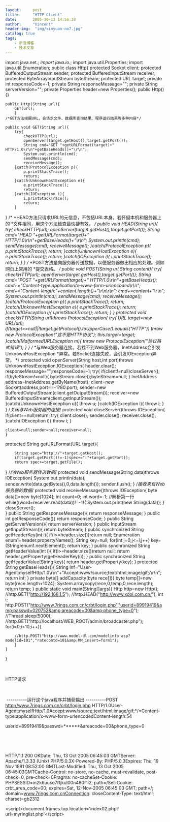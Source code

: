 ```yaml
---
layout:     post
title:      "HTTP Client"
date:       2005-10-13 14:56:38
author:     "Vincent"
header-img:  "img/xinyuan-no7.jpg"
catalog: true
tags:
    - 新浪博客
    - 技术文章
---
```



import java.net.*;
import java.io.*;
import java.util.Properties;
import java.util.Enumeration;
public class  Http{
    protected Socket client;
    protected BufferedOutputStream sender;
    protected BufferedInputStream receiver;
    protected ByteArrayInputStream byteStream;
    protected URL target;
    private int responseCode=-1;
    private String responseMessage="";
    private String serverVersion="";
    private Properties header=new Properties();
    public Http(){}
    
    public Http(String url){
        GET(url);
        }
    /*GET方法根据URL，会请求文件、数据库查询结果、程序运行结果等多种内容*/
    
    public void GET(String url){
        try{
            checkHTTP(url);
            openServer(target.getHost(),target.getPort());
            String cmd="GET "+getURLFormat(target)+" HTTP/1.0\r\n"+getBaseHeads()+"\r\n";
            System.out.println(cmd);
            sendMessage(cmd);
            receiveMessage();
        }catch(ProtocolException p){
            p.printStackTrace();
            return;
        }catch(UnknownHostException e){
            e.printStackTrace();
            return;
        }catch(IOException i){
            i.printStackTrace();
            return;
        }
}
/*
*HEAD方法只请求URL的元信息，不包括URL本身。若怀疑本机和服务器上的
*文件相同，用这个方法检查最快捷有效。
*/
public void HEAD(String url){
    try{
        checkHTTP(url);
        openServer(target.getHost(),target.getPort());
        String cmd="HEAD "+getURLFormat(target)+" HTTP/1.0\r\n"+getBaseHeads()+"\r\n";
        System.out.println(cmd);
        sendMessage(cmd);
        receiveMessage();
    }catch(ProtocolException p){
        p.printStackTrace();
        return;
    }catch(UnknownHostException e){
        e.printStackTrace();
        return;
    }catch(IOException i){
        i.printStackTrace();
        return;
    }
}
/*
*POST方法是向服务器传送数据，以便服务器做出相应的处理。例如网页上常用的
*提交表格。
*/
public void POST(String url,String content){
    try{
        checkHTTP(url);
        openServer(target.getHost(),target.getPort());
        String cmd="POST "+getURLFormat(target)+" HTTP/1.0\r\n"+getBaseHeads();
        cmd+="Content-type:application/x-www-form-urlencoded\r\n";
        cmd+="Content-length:"+content.length()+"\r\n\r\n";
        cmd+=content+"\r\n";
  System.out.println(cmd);
        sendMessage(cmd);
        receiveMessage();
    }catch(ProtocolException p){
        p.printStackTrace();
        return;
    }catch(UnknownHostException e){
            e.printStackTrace();
            return;
    }catch(IOException i){
        i.printStackTrace();
        return;
    }
}
protected void checkHTTP(String url)throws ProtocolException{
    try{
        URL target=new URL(url);
        if(target==null||!target.getProtocol().toUpperCase().equals("HTTP"))
        throw new ProtocolException("这不是HTTP协议");
        this.target=target;
    }catch(MalformedURLException m){
        throw new ProtocolException("协议格式错误");
    }
}
/*
*与Web服务器连接。若找不到Web服务器，InetAddress会引发UnknownHostException
*异常。若Socket连接失败，会引发IOException异常。
*/
protected void openServer(String host,int port)throws UnknownHostException,IOException{
    header.clear();
    responseMessage="";responseCode=-1;
    try{
        if(client!=null)closeServer();
        if(byteStream!=null){
            byteStream.close();byteStream=null;
        }
        InetAddress address=InetAddress.getByName(host);
        client=new Socket(address,port==-1?80:port);
        sender=new BufferedOutputStream(client.getOutputStream());
        receiver=new BufferedInputStream(client.getInputStream());
    }catch(UnknownHostException u){
        throw u;
    }catch(IOException i){
        throw i;
    }
}
/*关闭与Web服务器的连接*/
protected void closeServer()throws IOException{
    if(client==null)return;
    try{
        client.close();
        sender.close();
        receiver.close();
    }catch(IOException i){
        throw i;
    }
    
    client=null;sender=null;receiver=null;
    }
    
protected String getURLFormat(URL target){
    
        String spec="http://"+target.getHost();
        if(target.getPort()!=-1)spec+=":"+target.getPort();
        return spec+=target.getFile();
}
/*向Web服务器传送数据*/
protected void sendMessage(String data)throws IOException{
    System.out.println(data);
    sender.write(data.getBytes(),0,data.length());
    sender.flush();
}
/*接收来自Web服务器的数据*/
protected void receiveMessage()throws IOException{
    byte data[]=new byte[1024];
    int count=0;
    int word=-1;
    //解析第一行
    while((word=receiver.read(data))!=-1){
        System.out.print(new String(data));
    }
    closeServer();      
}
public String getResponseMessage(){
    return responseMessage;
}
public int getResponseCode(){
    return responseCode;
}
public String getServerVersion(){
    return serverVersion;
}
public InputStream getInputStream(){
    return byteStream;
}
public synchronized String getHeaderKey(int i){
    if(i&gt;=header.size())return null;
    Enumeration enum1=header.propertyNames();
    String key=null;
    for(int j=0;j&lt;=i;j++)
        key=(String)enum1.nextElement();
    return key;
}
public synchronized String getHeaderValue(int i){
    if(i&gt;=header.size())return null;
    return header.getProperty(getHeaderKey(i));
}
public synchronized String getHeaderValue(String key){
    return header.getProperty(key);
}
protected String getBaseHeads(){
    String inf="User-Agent:myselfHttp/1.0\r\n"+"Accept:www/source;text/html;image/gif;*/*\r\n";
    return inf;
}
private byte[] addCapacity(byte rece[]){
    byte temp[]=new byte[rece.length+1024];
    System.arraycopy(rece,0,temp,0,rece.length);
    return temp;
}
public static void main(String[]args){
    Http http=new Http();
    //http.GET("http://192.168.1.5");
    //http.HEAD("http://www.xdol.com.cn/");
    int i;
 http.POST("http://www.7rings.com.cn/crbt/login.php","userid=89919419&amp;passwd=020752&amp;areacode=00&amp;phone_type=0");
 //Thread.sleep(5000);
    //http.GET("http://localhost/WEB_ROOT/admin/broadcaster.php");
    for(i=0;i&lt;10;i++){
        
        //http.POST("http://www.model-dl.com/modelinfo.asp?modelid=101","ratecontd=101&amp;MM_insert=form1");
        }
    }
}

 

HTTP请求

 

 ----------运行这个java程序并捕获输出 ----------POST http://www.7rings.com.cn/crbt/login.php HTTP/1.0User-Agent:myselfHttp/1.0Accept:www/source;text/html;image/gif;*/*Content-type:application/x-www-form-urlencodedContent-length:54

userid=89919419&amp;passwd=******&amp;areacode=00&amp;phone_type=0

 

 

HTTP/1.1 200 OKDate: Thu, 13 Oct 2005 06:45:03 GMTServer: Apache/1.3.33 (Unix) PHP/5.0.3X-Powered-By: PHP/5.0.3Expires: Thu, 19 Nov 1981 08:52:00 GMTLast-Modified: Thu, 13 Oct 2005 06:45:03GMTCache-Control: no-store, no-cache, must-revalidate, post-check=0, pre-check=0Pragma: no-cacheSet-Cookie: PHPSESSID=in2k6uuso7ffjkul00n480f1i2; path=/Set-Cookie: crbt_area_code=00; expires=Sat, 12-Nov-2005 06:45:03 GMT; path=/; domain=www.7rings.com.cnConnection: closeContent-Type: text/html; charset=gb2312

&lt;script&gt;document.frames.top.location='index02.php?url=myringlist.php'&lt;/script&gt;                             



